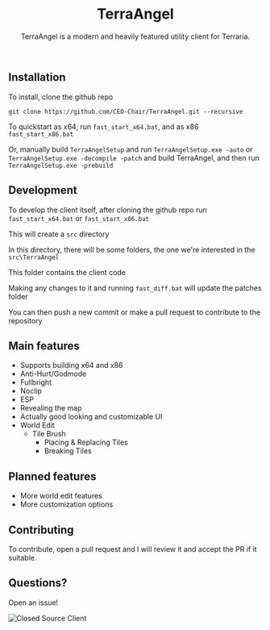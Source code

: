 
<h1 align="center">
TerraAngel
</h1>
<p align="center">
TerraAngel is a modern and heavily featured utility client for Terraria.
</p>
<br>

<h2>
Installation
</h2>

To install, clone the github repo

```git clone https://github.com/CEO-Chair/TerraAngel.git --recursive```

To quickstart as x64, run `fast_start_x64.bat`, and as x86 `fast_start_x86.bat`

Or, manually build `TerraAngelSetup` and run `TerraAngelSetup.exe -auto` or `TerraAngelSetup.exe -decompile -patch` and build TerraAngel, and then run `TerraAngelSetup.exe -prebuild`

<h2>
Development
</h2>


To develop the client itself, after cloning the github repo
run  `fast_start_x64.bat` or `fast_start_x86.bat`

This will create a `src` directory

In this directory, there will be some folders, the one we're interested in the `src\TerraAngel`

This folder contains the client code

Making any changes to it and running `fast_diff.bat` will update the patches folder

You can then push a new commit or make a pull request to contribute to the repository

<h2>
Main features
</h2>


- Supports building x64 and x86
- Anti-Hurt/Godmode
- Fullbright
- Noclip
- ESP
- Revealing the map
- Actually good looking and customizable UI
- World Edit 
  - Tile Brush
    - Placing & Replacing Tiles
    - Breaking Tiles


<h2>
Planned features
</h2>


- More world edit features
- More customization options

<h2>
Contributing
</h2>


To contribute, open a pull request and I will review it and accept the PR if it suitable.

<h2>
Questions?
</h2>


Open an issue!


![Closed Source Client](https://media.discordapp.net/attachments/967958911338569788/986279347549778040/caption.png)